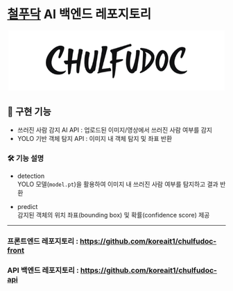 # [철푸닥](https://chulfudoc.xyz) AI 백엔드 레포지토리
<div align="center">
  <a href="https://chulfudoc.xyz">
    <img src="https://raw.githubusercontent.com/koreait1/chulfudoc-api/master/img/logo.png" alt="철푸닥" width="500"/>
  </a><br />
</div>



## 🔹 구현 기능
- 쓰러진 사람 감지 AI API : 업로드된 이미지/영상에서 쓰러진 사람 여부를 감지
- YOLO 기반 객체 탐지 API : 이미지 내 객체 탐지 및 좌표 반환

### 🛠️ 기능 설명
- detection  
  YOLO 모델(`model.pt`)을 활용하여 이미지 내 쓰러진 사람 여부를 탐지하고 결과 반환  

- predict  
  감지된 객체의 위치 좌표(bounding box) 및 확률(confidence score) 제공



---
### 프론트엔드 레포지토리 : https://github.com/koreait1/chulfudoc-front
### API 백엔드 레포지토리 : https://github.com/koreait1/chulfudoc-api
